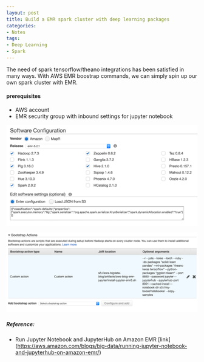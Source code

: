 ```yaml
---
layout: post
title: Build a EMR spark cluster with deep learning packages
categories: 
- Notes
tags:
- Deep Learning
- Spark
---
```


The need of spark tensorflow/theano integrations has been satisfied in many ways. With AWS EMR boostrap commands, we can simply spin up our own spark cluster with EMR.

#### prerequisites
- AWS account
- EMR security group with inbound settings for jupyter notebook

<img src="/images/2017-01-17/software_config.png" width="800px" />

![](/images/2017-01-17/bootstrap_actions.png)


##### Reference:
- Run Jupyter Notebook and JupyterHub on Amazon EMR [link]
(https://aws.amazon.com/blogs/big-data/running-jupyter-notebook-and-jupyterhub-on-amazon-emr/)
